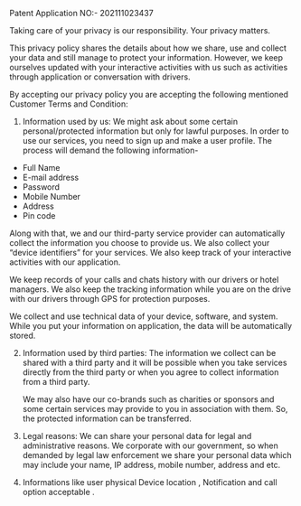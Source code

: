 Patent Application NO:- 202111023437

Taking care of your privacy is our responsibility. Your privacy matters.


This privacy policy shares the details about how we share, use and collect your data and still manage to protect your information. However, we keep ourselves updated with your interactive activities with us such as activities through application or conversation with drivers. 

By accepting our privacy policy you are accepting the following mentioned Customer Terms and Condition:

1.	Information used by us: We might ask about some certain personal/protected information but only for lawful purposes. In order to use our services, you need to sign up and make a user profile. The process will demand the following information-
-	Full Name
-	E-mail address
-	Password 
-	Mobile Number 
-	Address 
-	Pin code 

Along with that, we and our third-party service provider can automatically collect the information you choose to provide us. We also collect your “device identifiers” for your services. We also keep track of your interactive activities with our application. 

We keep records of your calls and chats history with our drivers or hotel managers. We also keep the tracking information while you are on the drive with our drivers through GPS for protection purposes. 

We collect and use technical data of your device, software, and system. While you put your information on application, the data will be automatically stored.

2.	Information used by third parties: The information we collect can be shared with a third party and it will be possible when you take services directly from the third party or when you agree to collect information from a third party. 

    We may also have our co-brands such as charities or sponsors and some certain services may provide to you in association with them. So, the protected information can be transferred. 

3.	Legal reasons: We can share your personal data for legal and administrative reasons. We corporate with our government, so when demanded by legal law enforcement we share your personal data which may include your name, IP address, mobile number, address and etc.

4. Informations like user physical Device location , Notification and call option acceptable .
